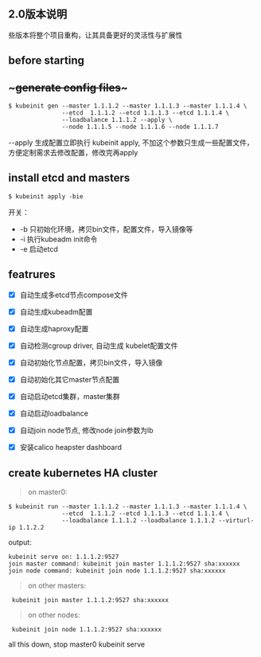 ## 2.0版本说明
些版本将整个项目重构，让其具备更好的灵活性与扩展性

## before starting
## ~~~generate config files~~~
```
$ kubeinit gen --master 1.1.1.2 --master 1.1.1.3 --master 1.1.1.4 \
               --etcd  1.1.1.2 --etcd 1.1.1.3 --etcd 1.1.1.4 \
               --loadbalance 1.1.1.2 --apply \
               --node 1.1.1.5 --node 1.1.1.6 --node 1.1.1.7 
```
--apply 生成配置立即执行 kubeinit apply, 不加这个参数只生成一些配置文件，方便定制需求去修改配置，修改完再apply

## install etcd and masters
```
$ kubeinit apply -bie
```
开关：
* -b 只初始化环境，拷贝bin文件，配置文件，导入镜像等
* -i 执行kubeadm init命令
* -e 启动etcd

## featrures
- [x] 自动生成多etcd节点compose文件
- [x] 自动生成kubeadm配置
- [x] 自动生成haproxy配置
- [x] 自动检测cgroup driver, 自动生成 kubelet配置文件

- [x] 自动初始化节点配置，拷贝bin文件，导入镜像
- [x] 自动初始化其它master节点配置
- [x] 自动启动etcd集群，master集群
- [x] 自动启动loadbalance
- [x] 自动join node节点, 修改node join参数为lb

- [x] 安装calico heapster dashboard

## create kubernetes HA cluster

> on master0:

```
$ kubeinit run --master 1.1.1.2 --master 1.1.1.3 --master 1.1.1.4 \
               --etcd  1.1.1.2 --etcd 1.1.1.3 --etcd 1.1.1.4 \
               --loadbalance 1.1.1.2 --loadbalance 1.1.1.2 --virturl-ip 1.1.2.2
```
output:
```
kubeinit serve on: 1.1.1.2:9527
join master command: kubeinit join master 1.1.1.2:9527 sha:xxxxxx
join node command: kubeinit join node 1.1.1.2:9527 sha:xxxxxx
```

> on other masters:
```
 kubeinit join master 1.1.1.2:9527 sha:xxxxxx
```

> on other nodes:
```
 kubeinit join node 1.1.1.2:9527 sha:xxxxxx
```

all this down, stop master0 kubeinit serve

